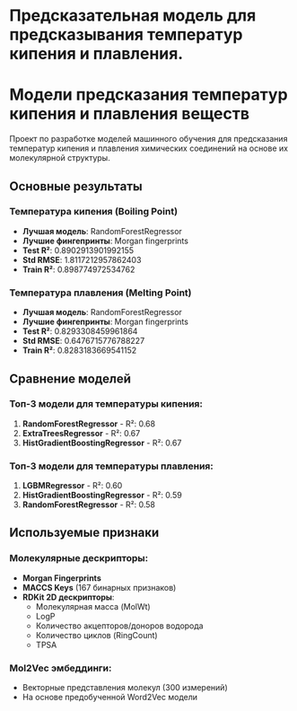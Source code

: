 # Предсказательная модель для предсказывания температур кипения и плавления.

# Модели предсказания температур кипения и плавления веществ

Проект по разработке моделей машинного обучения для предсказания температур кипения и плавления химических соединений на основе их молекулярной структуры.

## Основные результаты

### Температура кипения (Boiling Point)
- **Лучшая модель**: RandomForestRegressor
- **Лучшие фингепринты**: Morgan fingerprints
- **Test R²**: 0.8902913901992155
- **Std RMSE**: 1.8117212957862403
- **Train R²**: 0.898774972534762

### Температура плавления (Melting Point)  
- **Лучшая модель**: RandomForestRegressor
- **Лучшие фингепринты**: Morgan fingerprints
- **Test R²**: 0.8293308459961864
- **Std RMSE**: 0.6476715776788227
- **Train R²**: 0.8283183669541152

## Сравнение моделей

### Топ-3 модели для температуры кипения:
1. **RandomForestRegressor** - R²: 0.68
2. **ExtraTreesRegressor** - R²:  0.67
3. **HistGradientBoostingRegressor** - R²: 0.67

### Топ-3 модели для температуры плавления:
1. **LGBMRegressor** - R²: 0.60
2. **HistGradientBoostingRegressor** - R²: 0.59
3. **RandomForestRegressor** - R²: 0.58

## Используемые признаки
      
### Молекулярные дескрипторы:
- **Morgan Fingerprints**
- **MACCS Keys** (167 бинарных признаков)
- **RDKit 2D дескрипторы**:
  - Молекулярная масса (MolWt)
  - LogP
  - Количество акцепторов/доноров водорода
  - Количество циклов (RingCount)
  - TPSA 

### Mol2Vec эмбеддинги:
- Векторные представления молекул (300 измерений)
- На основе предобученной Word2Vec модели
